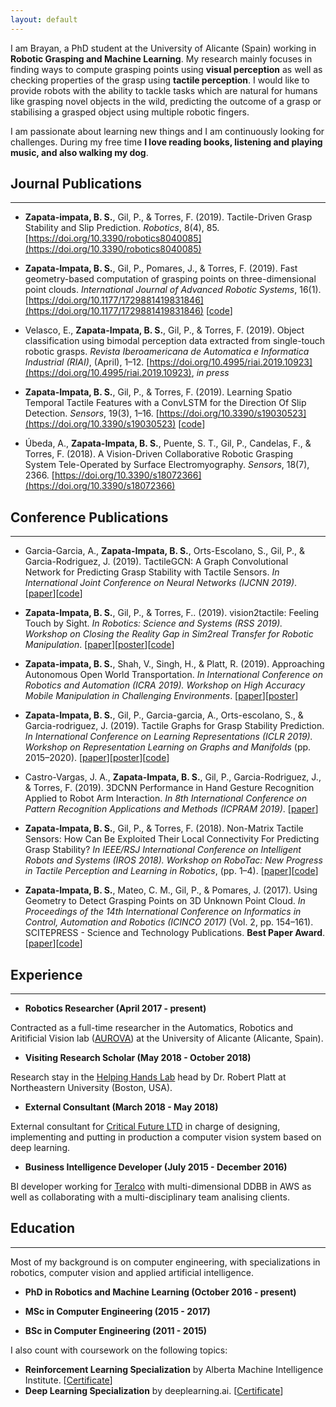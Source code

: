 ```yaml
---
layout: default
---
```


I am Brayan, a PhD student at the University of Alicante (Spain) working in **Robotic Grasping and Machine Learning**. My research mainly focuses in finding ways to compute grasping points using **visual perception** as well as checking properties of the grasp using **tactile perception**. I would like to provide robots with the ability to tackle tasks which are natural for humans like grasping novel objects in the wild, predicting the outcome of a grasp or stabilising a grasped object using multiple robotic fingers.

I am passionate about learning new things and I am continuously looking for challenges. During my free time **I love reading books, listening and playing music, and also walking my dog**.

## Journal Publications

* * *

- **Zapata-impata, B. S.**, Gil, P., & Torres, F. (2019). Tactile-Driven Grasp Stability and Slip Prediction. _Robotics_, 8(4), 85. [https://doi.org/10.3390/robotics8040085](https://doi.org/10.3390/robotics8040085)

- **Zapata-Impata, B. S.**, Gil, P., Pomares, J., & Torres, F. (2019). Fast geometry-based computation of grasping points on three-dimensional point clouds. _International Journal of Advanced Robotic Systems_, 16(1). [https://doi.org/10.1177/1729881419831846](https://doi.org/10.1177/1729881419831846) \[[code](https://github.com/yayaneath/GeoGrasp)\]

- Velasco, E., **Zapata-Impata, B. S.**, Gil, P., & Torres, F. (2019). Object classification using bimodal perception data extracted from single-touch robotic grasps. _Revista Iberoamericana de Automatica e Informatica Industrial (RIAI)_, (April), 1–12. [https://doi.org/10.4995/riai.2019.10923](https://doi.org/10.4995/riai.2019.10923), _in press_

- **Zapata-Impata, B. S.**, Gil, P., & Torres, F. (2019). Learning Spatio Temporal Tactile Features with a ConvLSTM for the Direction Of Slip Detection. _Sensors_, 19(3), 1–16. [https://doi.org/10.3390/s19030523](https://doi.org/10.3390/s19030523) \[[code](https://github.com/yayaneath/BioTacSP-DoS)\]

- Úbeda, A., **Zapata-Impata, B. S.**, Puente, S. T., Gil, P., Candelas, F., & Torres, F. (2018). A Vision-Driven Collaborative Robotic Grasping System Tele-Operated by Surface Electromyography. _Sensors_, 18(7), 2366. [https://doi.org/10.3390/s18072366](https://doi.org/10.3390/s18072366)

## Conference Publications

* * *

- Garcia-Garcia, A., **Zapata-Impata, B. S.**, Orts-Escolano, S., Gil, P., & Garcia-Rodriguez, J. (2019). TactileGCN: A Graph Convolutional Network for Predicting Grasp Stability with Tactile Sensors. _In International Joint Conference on Neural Networks (IJCNN 2019)_. \[[paper](http://arxiv.org/abs/1901.06181)\]\[[code](https://github.com/3dperceptionlab/tactile-gcn)\]

- **Zapata-Impata, B. S.**, Gil, P., & Torres, F.. (2019). vision2tactile: Feeling Touch by Sight. _In Robotics: Science and Systems (RSS 2019). Workshop on Closing the Reality Gap in Sim2real Transfer for Robotic Manipulation_. \[[paper](https://sim2real.github.io/assets/papers/zapata.pdf)\]\[[poster](https://github.com/yayaneath/yayaneath.github.io/raw/master/docs/posters/rss-vsion2tactile.pdf)\]\[[code](https://github.com/yayaneath/vision2tactile)\]

- **Zapata-impata, B. S.**, Shah, V., Singh, H., & Platt, R. (2019). Approaching Autonomous Open World Transportation. _In International Conference on Robotics and Automation (ICRA 2019). Workshop on High Accuracy Mobile Manipulation in Challenging Environments_. \[[paper](https://arxiv.org/abs/1810.03400)\]\[[poster](https://github.com/yayaneath/yayaneath.github.io/raw/master/docs/posters/icra-autotrans.pdf)\]

- **Zapata-Impata, B. S.**, Gil, P., Garcia-garcia, A., Orts-escolano, S., & Garcia-rodriguez, J. (2019). Tactile Graphs for Grasp Stability Prediction. _In International Conference on Learning Representations (ICLR 2019). Workshop on Representation Learning on Graphs and Manifolds_ (pp. 2015–2020). \[[paper](https://rlgm.github.io/papers/7.pdf)\]\[[poster](https://github.com/yayaneath/yayaneath.github.io/raw/master/docs/posters/iclr-tactilegcn.pdf)\]\[[code](https://github.com/3dperceptionlab/tactile-gcn)\]

- Castro-Vargas, J. A., **Zapata-Impata, B. S.**, Gil, P., Garcia-Rodriguez, J., & Torres, F. (2019). 3DCNN Performance in Hand Gesture Recognition Applied to Robot Arm Interaction. _In 8th International Conference on Pattern Recognition Applications and Methods (ICPRAM 2019)_. \[[paper](http://www.scitepress.org/DigitalLibrary/Link.aspx?doi=10.5220/0007570208020806)\]

- **Zapata-Impata, B. S.**, Gil, P., & Torres, F. (2018). Non-Matrix Tactile Sensors: How Can Be Exploited Their Local Connectivity For Predicting Grasp Stability? _In IEEE/RSJ International Conference on Intelligent Robots and Systems (IROS 2018). Workshop on RoboTac: New Progress in Tactile Perception and Learning in Robotics_, (pp. 1–4). \[[paper](http://arxiv.org/abs/1809.05551)\]\[[code](https://github.com/yayaneath/biotac-sp-images)\]

- **Zapata-Impata, B. S.**, Mateo, C. M., Gil, P., & Pomares, J. (2017). Using Geometry to Detect Grasping Points on 3D Unknown Point Cloud. _In Proceedings of the 14th International Conference on Informatics in Control, Automation and Robotics (ICINCO 2017)_ (Vol. 2, pp. 154–161). SCITEPRESS - Science and Technology Publications. **Best Paper Award**. \[[paper](https://doi.org/10.5220/0006470701540161)\]\[[code](https://github.com/yayaneath/GeoGrasp)\]

## Experience

* * *

- **Robotics Researcher (April 2017 - present)**

Contracted as a full-time researcher in the Automatics, Robotics and Aritificial Vision lab ([AUROVA](http://www.aurova.ua.es/)) at the University of Alicante (Alicante, Spain).

- **Visiting Research Scholar (May 2018 - October 2018)**

Research stay in the [Helping Hands Lab](https://www2.ccs.neu.edu/research/helpinghands/group.html) head by Dr. Robert Platt at Northeastern University (Boston, USA).

- **External Consultant (March 2018 - May 2018)**

External consultant for [Critical Future LTD](https://www.criticalfutureglobal.com/) in charge of designing, implementing and putting in production a computer vision system based on deep learning.

- **Business Intelligence Developer (July 2015 - December 2016)**

BI developer working for [Teralco](https://www.teralco.com/en/) with multi-dimensional DDBB in AWS as well as collaborating with a multi-disciplinary team analising clients.

## Education

* * *

Most of my background is on computer engineering, with specializations in robotics, computer vision and applied artificial intelligence.

- **PhD in Robotics and Machine Learning (October 2016 - present)**

- **MSc in Computer Engineering (2015 - 2017)**

- **BSc in Computer Engineering (2011 - 2015)**

I also count with coursework on the following topics:

- **Reinforcement Learning Specialization** by Alberta Machine Intelligence Institute. \[[Certificate](https://www.coursera.org/account/accomplishments/specialization/8AS9KUX5CYAA)\]
- **Deep Learning Specialization** by deeplearning.ai. \[[Certificate](https://www.coursera.org/account/accomplishments/specialization/PGNCHC63CTHG)\]
